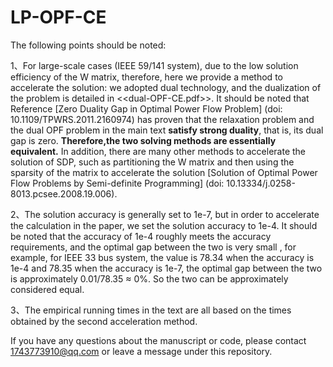 # LP-OPF-CE

The following points should be noted:

  1、For large-scale cases (IEEE 59/141 system), due to the low solution efficiency of the W matrix, therefore, here we provide a method to accelerate the solution: we adopted dual technology, and the dualization of 
  the problem is  detailed in <<dual-OPF-CE.pdf>>. It should be noted that Reference [Zero Duality Gap in Optimal Power Flow Problem] (doi: 10.1109/TPWRS.2011.2160974) has proven 
  that the relaxation problem and the dual OPF problem in the main text **satisfy strong duality**, that is, its dual gap is zero. **Therefore,the two solving methods are essentially 
  equivalent.**  In addition, there are many other methods to accelerate the solution of SDP, such as partitioning the W matrix and then using the sparsity of the matrix to 
  accelerate the solution [Solution of Optimal Power Flow Problems by Semi-definite Programming] (doi: 10.13334/j.0258-8013.pcsee.2008.19.006).

  2、The solution accuracy is generally set to 1e-7, but in order to accelerate the calculation in the paper, we set the solution accuracy to 1e-4. It should be noted that the 
accuracy of 1e-4 roughly meets the accuracy requirements, and the optimal gap between the two is very small , for example, for IEEE 33 bus system, the value is 78.34 when 
the accuracy is 1e-4 and 78.35 when the accuracy is 1e-7, the optimal gap between the two is approximately 0.01/78.35 ≈ 0%. So the two can be approximately considered equal.

  3、The empirical running times in the text are all based on the times obtained by the second acceleration method.

If you have any questions about the manuscript or code, please contact 1743773910@qq.com or leave a message under this repository.

